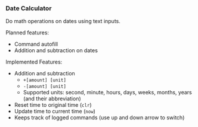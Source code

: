 ### Date Calculator

Do math operations on dates using text inputs.

Planned features:
- Command autofill
- Addition and subtraction on dates

Implemented Features:
- Addition and subtraction
    - `+[amount] [unit]`
    - `-[amount] [unit]`
    - Supported units: second, minute, hours, days, weeks, months, years (and their abbreviation)
- Reset time to original time (`clr`)
- Update time to current time (`now`)
- Keeps track of logged commands (use up and down arrow to switch)
